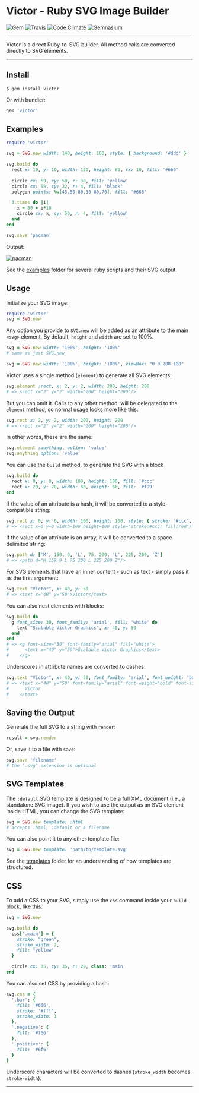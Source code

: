 Victor - Ruby SVG Image Builder
==================================================

[![Gem](https://img.shields.io/gem/v/victor.svg?style=flat-square)](https://rubygems.org/gems/victor)
[![Travis](https://img.shields.io/travis/DannyBen/victor.svg?style=flat-square)](https://travis-ci.org/DannyBen/victor)
[![Code Climate](https://img.shields.io/codeclimate/github/DannyBen/victor.svg?style=flat-square)](https://codeclimate.com/github/DannyBen/victor)
[![Gemnasium](https://img.shields.io/gemnasium/DannyBen/victor.svg?style=flat-square)](https://gemnasium.com/DannyBen/victor)

---

Victor is a direct Ruby-to-SVG builder. All method calls are converted
directly to SVG elements.

---

Install
--------------------------------------------------

```
$ gem install victor
```

Or with bundler:

```ruby
gem 'victor'
```

Examples
--------------------------------------------------

```ruby
require 'victor'

svg = SVG.new width: 140, height: 100, style: { background: '#ddd' }

svg.build do 
  rect x: 10, y: 10, width: 120, height: 80, rx: 10, fill: '#666'
  
  circle cx: 50, cy: 50, r: 30, fill: 'yellow'
  circle cx: 58, cy: 32, r: 4, fill: 'black'
  polygon points: %w[45,50 80,30 80,70], fill: '#666'

  3.times do |i|
    x = 80 + i*18
    circle cx: x, cy: 50, r: 4, fill: 'yellow'
  end
end

svg.save 'pacman'
```

Output:

[![pacman](https://cdn.rawgit.com/DannyBen/victor/master/examples/09_pacman.svg)](https://github.com/DannyBen/victor/blob/master/examples/09_pacman.rb)


See the [examples] folder for several ruby scripts and their SVG output.


Usage
--------------------------------------------------

Initialize your SVG image:

```ruby
require 'victor'
svg = SVG.new
```

Any option you provide to `SVG.new` will be added as an attribute to the
main `<svg>` element. By default, `height` and `width` are set to 100%.

```ruby
svg = SVG.new width: '100%', height: '100%'
# same as just SVG.new

svg = SVG.new width: '100%', height: '100%', viewBox: "0 0 200 100"
```

Victor uses a single method (`element`) to generate all SVG elements:

```ruby
svg.element :rect, x: 2, y: 2, width: 200, height: 200
# => <rect x="2" y="2" width="200" height="200"/>
```

But you can omit it. Calls to any other method, will be delegated to the 
`element` method, so normal usage looks more like this:

```ruby
svg.rect x: 2, y: 2, width: 200, height: 200
# => <rect x="2" y="2" width="200" height="200"/>
```

In other words, these are the same:

```ruby
svg.element :anything, option: 'value'
svg.anything option: 'value'
```

You can use the `build` method, to generate the SVG with a block

```ruby
svg.build do 
  rect x: 0, y: 0, width: 100, height: 100, fill: '#ccc'
  rect x: 20, y: 20, width: 60, height: 60, fill: '#f99'
end
```

If the value of an attribute is a hash, it will be converted to a 
style-compatible string:

```ruby
svg.rect x: 0, y: 0, width: 100, height: 100, style: { stroke: '#ccc', fill: 'red' }
# => <rect x=0 y=0 width=100 height=100 style="stroke:#ccc; fill:red"/>
```

If the value of an attribute is an array, it will be converted to a 
space delimited string:

```ruby
svg.path d: ['M', 150, 0, 'L', 75, 200, 'L', 225, 200, 'Z']
# => <path d="M 159 9 L 75 200 L 225 200 Z"/>
```

For SVG elements that have an inner content - such as text - simply pass it as 
the first argument:

```ruby
svg.text "Victor", x: 40, y: 50
# => <text x="40" y="50">Victor</text>
```

You can also nest elements with blocks:

```ruby
svg.build do
  g font_size: 30, font_family: 'arial', fill: 'white' do
    text "Scalable Victor Graphics", x: 40, y: 50
  end
end
# => <g font-size="30" font-family="arial" fill="white">
#      <text x="40" y="50">Scalable Victor Graphics</text>
#    </g>
```

Underscores in attribute names are converted to dashes:

```ruby
svg.text "Victor", x: 40, y: 50, font_family: 'arial', font_weight: 'bold', font_size: 40
# => <text x="40" y="50" font-family="arial" font-weight="bold" font-size="40">
#      Victor
#    </text>
```

Saving the Output
--------------------------------------------------

Generate the full SVG to a string with `render`:

```ruby
result = svg.render
```

Or, save it to a file with `save`:

```ruby
svg.save 'filename'
# the '.svg' extension is optional
```

SVG Templates
--------------------------------------------------

The `:default` SVG template is designed to be a full XML document (i.e., 
a standalone SVG image). If you wish to use the output as an SVG element 
inside HTML, you can change the SVG template:

```ruby
svg = SVG.new template: :html 
# accepts :html, :default or a filename
```

You can also point it to any other template file:

```ruby
svg = SVG.new template: 'path/to/template.svg'
```

See the [templates] folder for an understanding of how templates are 
structured.


CSS
--------------------------------------------------

To add a CSS to your SVG, simply use the `css` command inside your `build` 
block, like this:

```ruby
svg = SVG.new

svg.build do 
  css['.main'] = {
    stroke: "green", 
    stroke_width: 2,
    fill: "yellow"
  }

  circle cx: 35, cy: 35, r: 20, class: 'main'
end
```

You can also set CSS by providing a hash:

```ruby
svg.css = {
  '.bar': {
    fill: '#666',
    stroke: '#fff',
    stroke_width: 1
  },
  '.negative': {
    fill: '#f66'
  },
  '.positive': {
    fill: '#6f6'
  }
}
```

Underscore characters will be converted to dashes (`stroke_width` becomes 
`stroke-width`).

---

[examples]: https://github.com/DannyBen/victor/tree/master/examples#examples
[templates]: https://github.com/DannyBen/victor/tree/master/lib/victor/templates
